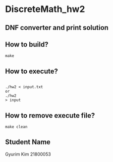 # DiscreteMath_hw2
## DNF converter and print solution

## How to build?
```
make
```


## How to execute?
```

./hw2 < input.txt
or
./hw2
> input

``` 


## How to remove execute file?
```
make clean
```  

## Student Name
Gyurim Kim 21800053
